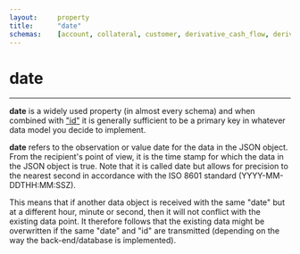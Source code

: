 ```yaml
---
layout:		property
title:		"date"
schemas:	[account, collateral, customer, derivative_cash_flow, derivative, entity, exchange_rate, guarantor, issuer, loan_transaction, loan, security]
---
```


# date

---

**date** is a widely used property (in almost every schema) and when combined with ["id"][id] it is generally sufficient to be a primary key in whatever data model you decide to implement.

**date** refers to the observation or value date for the data in the JSON object. From the recipient's point of view, it is the time stamp for which the data in the JSON object is true. Note that it is called date but allows for precision to the nearest second in accordance with the ISO 8601 standard (YYYY-MM-DDTHH:MM:SSZ).

This means that if another data object is received with the same "date" but at a different hour, minute or second, then it will not conflict with the existing data point. It therefore follows that the existing data might be overwritten if the same "date" and "id" are transmitted (depending on the way the back-end/database is implemented).


[id]: https://github.com/suadelabs/fire/blob/master/documentation/id.md
